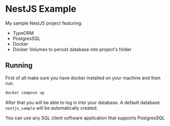 # NestJS Example

My sample NestJS project featuring:

- TypeORM
- PostgresSQL
- Docker
- Docker Volumes to persist database into project's folder

## Running

First of all make sure you have docker installed on your machine and then run:

```bash
docker compose up
```

After that you will be able to log in into your database. A default database `nestjs_sample` will be automatically created.

You can use any SQL client software application that supports PostgresSQL
